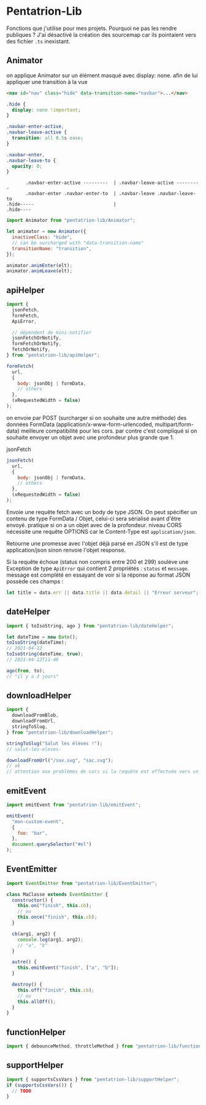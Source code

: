 # Pentatrion-Lib

Fonctions que j'utilise pour mes projets. Pourquoi ne pas les rendre publiques ?
J'ai désactivé la création des sourcemap car ils pointaient vers des fichier `.ts` inexistant.  
## Animator

on applique Animator sur un élément masqué avec display: none. afin de lui appliquer une transition à la vue

```html
<nav id="nav" class="hide" data-transition-name="navbar">...</nav>
```

```css
.hide {
  display: none !important;
}

.navbar-enter-active,
.navbar-leave-active {
  transition: all 0.5s ease;
}

.navbar-enter,
.navbar-leave-to {
  opacity: 0;
}
```

```
       .navbar-enter-active ---------  | .navbar-leave-active ---------
       .navbar-enter .navbar-enter-to  | .navbar-leave .navbar-leave-to
.hide-----                             |                          .hide----
```

```js
import Animator from "pentatrion-lib/Animator";

let animator = new Animator({
  inactiveClass: "hide",
  // can be surcharged with "data-transition-name"
  transitionName: "transition",
});

animator.animEnter(elt);
animator.animLeave(elt);
```

## apiHelper

```js
import {
  jsonFetch,
  formFetch,
  ApiError,

  // dépendent de mini-notifier
  jsonFetchOrNotify,
  formFetchOrNotify,
  fetchOrNotify,
} from "pentatrion-lib/apiHelper";
```

```js
formFetch(
  url,
  {
    body: jsonObj | formData,
    // others
  },
  (xRequestedWidth = false)
);
```

on envoie par POST (surcharger si on souhaite une autre méthode) des données FormData (application/x-www-form-urlencoded, multipart/form-data)
meilleure compatibilité pour les cors. par contre c'est compliqué si on souhaite envoyer un objet avec une profondeur plus grande que 1.

jsonFetch

```js
jsonFetch(
  url,
  {
    body: jsonObj | formData,
    // others
  },
  (xRequestedWidth = false)
);
```

Envoie une requête fetch avec un body de type JSON.
On peut spécifier un contenu de type FormData / Objet, celui-ci sera sérialisé avant d'être envoyé. pratique si on a un objet avec de la profondeur. niveau CORS nécessite une requête OPTIONS car le Content-Type est `application/json`.

Retourne une promesse avec l'objet déjà parsé en JSON s'il est de type application/json sinon renvoie l'objet response.

Si la requête échoue (status non compris entre 200 et 299) soulève une Exception de type `ApiError` qui contient 2 propriétés : `status` et `message`. message est complété en essayant de voir si la réponse au format JSON possède ces champs :

```js
let title = data.err || data.title || data.detail || "Erreur serveur";
```

## dateHelper

```js
import { toIsoString, ago } from "pentatrion-lib/dateHelper";

let dateTime = new Date();
toIsoString(dateTime);
// 2021-04-12
toIsoString(dateTime, true);
// 2021-04-12T11-40

ago(from, to);
// "il y a 3 jours"
```

## downloadHelper

```js
import {
  downloadFromBlob,
  downloadFromUrl,
  stringToSlug,
} from "pentatrion-lib/downloadHelper";

stringToSlug("Salut les élèves !");
// salut-les-eleves-

downloadFromUrl("/sav.svg", "sac.svg");
// ok
// attention aux problèmes de cors si la requête est effectuée vers un autre domaine
```

## emitEvent

```js
import emitEvent from "pentatrion-lib/emitEvent";

emitEvent(
  "mon-custom-event",
  {
    foo: "bar",
  },
  document.querySelector("#el")
);
```

## EventEmitter

```js
import EventEmitter from "pentatrion-lib/EventEmitter";

class MaClasse extends EventEmitter {
  constructor() {
    this.on("finish", this.cb);
    // ou
    this.once("finish", this.cb);
  }

  cb(arg1, arg2) {
    console.log(arg1, arg2);
    // "a", "b"
  }

  autre() {
    this.emitEvent("finish", ["a", "b"]);
  }

  destroy() {
    this.off("finish", this.cb);
    // ou
    this.allOff();
  }
}
```

## functionHelper

```js
import { debounceMethod, throttleMethod } from "pentatrion-lib/functionHelper";
```

## supportHelper

```js
import { supportsCssVars } from "pentatrion-lib/supportHelper";
if (supportsCssVars()) {
  // TODO
}
```
